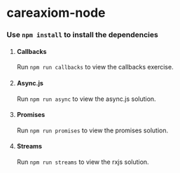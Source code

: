 # careaxiom-node

### Use `npm install` to install the dependencies

1. #### Callbacks

    Run `npm run callbacks` to view the callbacks exercise. 

2. #### Async.js

    Run `npm run async` to view the async.js solution.

3. #### Promises

    Run `npm run promises` to view the promises solution.

4. #### Streams

    Run `npm run streams` to view the rxjs solution.
